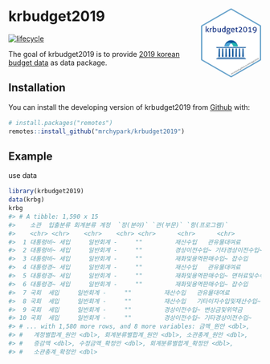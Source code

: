 
<!-- README.md is generated from README.Rmd. Please edit that file -->

# krbudget2019 <img src="man/figures/logo.png" align="right" height=140/>

[![lifecycle](https://img.shields.io/badge/lifecycle-experimental-orange.svg)](https://www.tidyverse.org/lifecycle/#experimental)

The goal of krbudget2019 is to provide [2019 korean budget
data](http://newslabit.hankyung.com/article/201812187348G) as data
package.

## Installation

You can install the developing version of krbudget2019 from
[Github](https://github.com/mrchypark/krbudget2019) with:

``` r
# install.packages("remotes")
remotes::install_github("mrchypark/krbudget2019")
```

## Example

use data

``` r
library(krbudget2019)
data(krbg)
krbg
#> # A tibble: 1,590 x 15
#>    소관  입출분류 회계분류 계정  `장(분야)` `관(부문)` `항(프로그램)`
#>    <chr> <chr>    <chr>    <chr> <chr>      <chr>      <chr>         
#>  1 대통령비~ 세입     일반회계 -     ""         재산수입   관유물대여료  
#>  2 대통령비~ 세입     일반회계 -     ""         경상이전수입~ 기타경상이전수입~
#>  3 대통령비~ 세입     일반회계 -     ""         재화및용역판매수입~ 잡수입        
#>  4 대통령경~ 세입     일반회계 -     ""         재산수입   관유물대여료  
#>  5 대통령경~ 세입     일반회계 -     ""         재화및용역판매수입~ 면허료및수수료
#>  6 대통령경~ 세입     일반회계 -     ""         재화및용역판매수입~ 잡수입        
#>  7 국회  세입     일반회계 -     ""         재산수입   관유물대여료  
#>  8 국회  세입     일반회계 -     ""         재산수입   기타이자수입및재산수입~
#>  9 국회  세입     일반회계 -     ""         경상이전수입~ 변상금및위약금
#> 10 국회  세입     일반회계 -     ""         경상이전수입~ 기타경상이전수입~
#> # ... with 1,580 more rows, and 8 more variables: 금액_원안 <dbl>,
#> #   계정별합계_원안 <dbl>, 회계분류별합계_원안 <dbl>, 소관총계_원안 <dbl>,
#> #   증감액 <dbl>, 수정금액_확정안 <dbl>, 회계분류별합계_확정안 <dbl>,
#> #   소관총계_확정안 <dbl>
```
